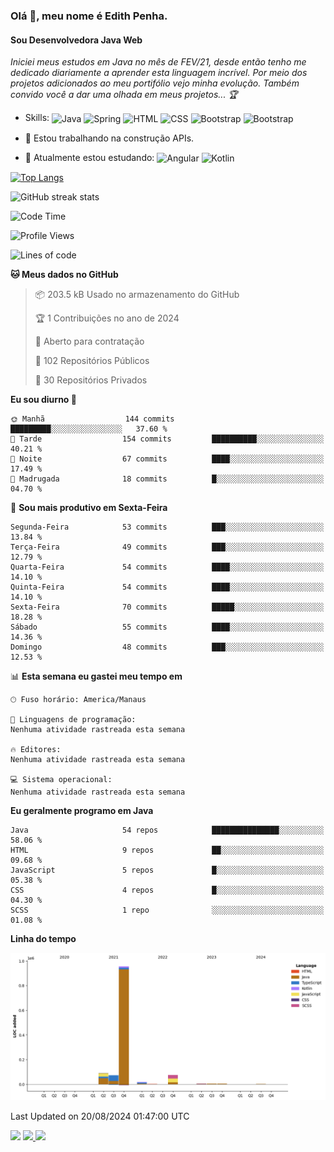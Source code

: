 ### Olá 👋, meu nome é Edith Penha.
#### Sou Desenvolvedora Java Web

*Iniciei meus estudos em Java no mês de FEV/21, desde então tenho me dedicado diariamente a aprender esta linguagem incrível. Por meio dos projetos adicionados ao meu portifólio vejo minha evolução.
Também convido você a dar uma olhada em meus projetos... :trophy:*

- Skills:
  <img align="center" alt="Java" height="40" width="40" src="https://cdn.jsdelivr.net/gh/devicons/devicon/icons/java/java-original.svg">
  <img align="center" alt="Spring" height="40" width="40" src="https://cdn.jsdelivr.net/gh/devicons/devicon/icons/spring/spring-original-wordmark.svg">
  <img align="center" alt="HTML" height="40" width="40" src="https://cdn.jsdelivr.net/gh/devicons/devicon/icons/html5/html5-original.svg">
  <img align="center" alt="CSS" height="40" width="40" src="https://cdn.jsdelivr.net/gh/devicons/devicon/icons/css3/css3-original.svg">
  <img align="center" alt="Bootstrap" height="40" width="40" src="https://cdn.jsdelivr.net/gh/devicons/devicon/icons/bootstrap/bootstrap-plain.svg">
  <img align="center" alt="Bootstrap" height="40" width="40" src="https://cdn.jsdelivr.net/gh/devicons/devicon/icons/figma/figma-original.svg">


- 🔭 Estou trabalhando na construção APIs. 
- 🌱 Atualmente estou estudando:
  <img align="center" alt="Angular" height="40" width="40" src="https://cdn.jsdelivr.net/gh/devicons/devicon/icons/angularjs/angularjs-original.svg">
  <img align="center" alt="Kotlin" height="80" width="80" src="https://cdn.jsdelivr.net/gh/devicons/devicon/icons/kotlin/kotlin-original-wordmark.svg">


[![Top Langs](https://github-readme-stats.vercel.app/api/top-langs/?username=edithpenha20&layout=compact&langs_count=7&theme=dracula)](https://github.com/anuraghazra/github-readme-stats)


![GitHub streak stats](https://github-readme-streak-stats.herokuapp.com/?user=edithpenha20&layout=compact&langs_count=7&theme=dracula)

<!--START_SECTION:waka-->
![Code Time](http://img.shields.io/badge/Code%20Time-268%20hrs%2012%20mins-blue)

![Profile Views](http://img.shields.io/badge/Visualizac%C3%B5es%20do%20perfil-5-blue)

![Lines of code](https://img.shields.io/badge/Desde%20o%20Hello%20World%20eu%20escrevi-1.2%20million%20linhas%20de%20c%C3%B3digo-blue)

**🐱 Meus dados no GitHub** 

> 📦 203.5 kB Usado no armazenamento do GitHub 
 > 
> 🏆 1 Contribuições no ano de 2024
 > 
> 💼 Aberto para contratação
 > 
> 📜 102 Repositórios Públicos 
 > 
> 🔑 30 Repositórios Privados 
 > 
**Eu sou diurno 🐤** 

```text
🌞 Manhã                  144 commits         █████████░░░░░░░░░░░░░░░░   37.60 % 
🌆 Tarde                  154 commits         ██████████░░░░░░░░░░░░░░░   40.21 % 
🌃 Noite                  67 commits          ████░░░░░░░░░░░░░░░░░░░░░   17.49 % 
🌙 Madrugada              18 commits          █░░░░░░░░░░░░░░░░░░░░░░░░   04.70 % 
```
📅 **Sou mais produtivo em Sexta-Feira** 

```text
Segunda-Feira            53 commits          ███░░░░░░░░░░░░░░░░░░░░░░   13.84 % 
Terça-Feira              49 commits          ███░░░░░░░░░░░░░░░░░░░░░░   12.79 % 
Quarta-Feira             54 commits          ████░░░░░░░░░░░░░░░░░░░░░   14.10 % 
Quinta-Feira             54 commits          ████░░░░░░░░░░░░░░░░░░░░░   14.10 % 
Sexta-Feira              70 commits          █████░░░░░░░░░░░░░░░░░░░░   18.28 % 
Sábado                   55 commits          ████░░░░░░░░░░░░░░░░░░░░░   14.36 % 
Domingo                  48 commits          ███░░░░░░░░░░░░░░░░░░░░░░   12.53 % 
```


📊 **Esta semana eu gastei meu tempo em** 

```text
🕑︎ Fuso horário: America/Manaus

💬 Linguagens de programação: 
Nenhuma atividade rastreada esta semana

🔥 Editores: 
Nenhuma atividade rastreada esta semana

💻 Sistema operacional: 
Nenhuma atividade rastreada esta semana
```

**Eu geralmente programo em Java** 

```text
Java                     54 repos            ███████████████░░░░░░░░░░   58.06 % 
HTML                     9 repos             ██░░░░░░░░░░░░░░░░░░░░░░░   09.68 % 
JavaScript               5 repos             █░░░░░░░░░░░░░░░░░░░░░░░░   05.38 % 
CSS                      4 repos             █░░░░░░░░░░░░░░░░░░░░░░░░   04.30 % 
SCSS                     1 repo              ░░░░░░░░░░░░░░░░░░░░░░░░░   01.08 % 
```



**Linha do tempo**

![Lines of Code chart](https://raw.githubusercontent.com/edithpenha20/edithpenha20/master/assets/bar_graph.png)


 Last Updated on 20/08/2024 01:47:00 UTC
<!--END_SECTION:waka-->

<a href="https://www.linkedin.com/in/edith-penha" target="_blank"><img src="https://img.shields.io/badge/-LinkedIn-%230077B5?style=for-the-badge&logo=linkedin&logoColor=white" target="_blank"></a>
<a href = "mailto:edithpenha@gmail.com"><img src="https://img.shields.io/badge/-Gmail-%23333?style=for-the-badge&logo=gmail&logoColor=white" target="_blank">
<a href="https://instagram.com/edith.tech/" target="_blank"><img src="https://img.shields.io/badge/-Instagram-%23E4405F?style=for-the-badge&logo=instagram&logoColor=white" target="_blank"></a>

